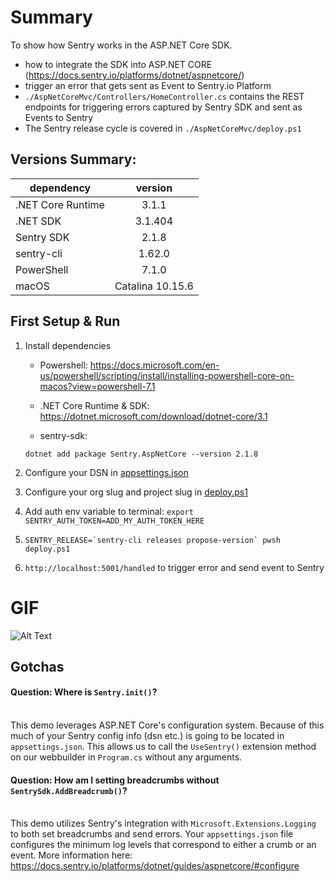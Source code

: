 # Summary
To show how Sentry works in the ASP.NET Core SDK.
- how to integrate the SDK into ASP.NET CORE (https://docs.sentry.io/platforms/dotnet/aspnetcore/)
- trigger an error that gets sent as Event to Sentry.io Platform
- `./AspNetCoreMvc/Controllers/HomeController.cs` contains the REST endpoints for triggering errors captured by Sentry SDK and sent as Events to Sentry
- The Sentry release cycle is covered in `./AspNetCoreMvc/deploy.ps1`

## Versions Summary:

| dependency      | version           
| ------------- |:-------------:| 
| .NET Core Runtime      | 3.1.1  |
| .NET SDK  | 3.1.404   |
| Sentry SDK  | 2.1.8   |
| sentry-cli   | 1.62.0   |
| PowerShell  | 7.1.0   |
| macOS | Catalina 10.15.6|


## First Setup & Run
1. Install dependencies
   - Powershell: 
   https://docs.microsoft.com/en-us/powershell/scripting/install/installing-powershell-core-on-macos?view=powershell-7.1

   - .NET Core Runtime & SDK:
    https://dotnet.microsoft.com/download/dotnet-core/3.1

    - sentry-sdk:
    ```
    dotnet add package Sentry.AspNetCore --version 2.1.8
    ```

2. Configure your DSN in [appsettings.json](appsettings.json)

3. Configure your org slug and project slug in [deploy.ps1](deploy.ps1)

4. Add auth env variable to terminal: 
```export SENTRY_AUTH_TOKEN=ADD_MY_AUTH_TOKEN_HERE```

5. ```SENTRY_RELEASE=`sentry-cli releases propose-version` pwsh deploy.ps1```

6. `http://localhost:5001/handled` to trigger error and send event to Sentry

# GIF
![Alt Text](demo.gif)

## Gotchas 

#### Question: Where is ```Sentry.init()```?
\
This demo leverages ASP.NET Core's configuration system. Because of this much of your Sentry config info (dsn etc.) is going to be located in ```appsettings.json```. This allows us to call the ```UseSentry()``` extension method on our webbuilder in ```Program.cs``` without any arguments.

#### Question: How am I setting breadcrumbs without ```SentrySdk.AddBreadcrumb()```?
\
This demo utilizes Sentry's integration with ```Microsoft.Extensions.Logging``` to both set  breadcrumbs and send errors. Your ```appsettings.json``` file configures the minimum log levels that correspond to either a crumb or an event. More information here: https://docs.sentry.io/platforms/dotnet/guides/aspnetcore/#configure